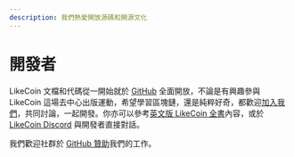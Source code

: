 ```yaml
---
description: 我們熱愛開放源碼和開源文化
---
```


# 開發者

LikeCoin 文檔和代碼從一開始就於 [GitHub](https://github.com/likecoin) 全面開放，不論是有興趣參與 LikeCoin 這場去中心出版運動，希望學習區塊鏈，還是純粹好奇，都歡迎[加入我們](https://github.com/likecoin/puttyimages-web)，共同討論，一起開發。你亦可以參考[英文版 LikeCoin 全書](https://docs.like.co/developer/likecoin-chain-node)內容，或於 [LikeCoin Discord](https://discord.com/invite/W4DQ6peZZZ) 與開發者直接對話。

我們歡迎社群於 [GitHub 贊助](https://github.com/sponsors/likecoin)我們的工作。

